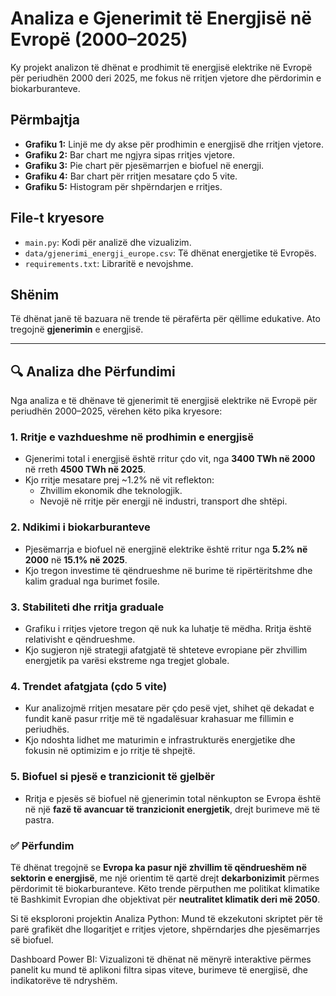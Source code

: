 # Analiza e Gjenerimit të Energjisë në Evropë (2000–2025)

Ky projekt analizon të dhënat e prodhimit të energjisë elektrike në Evropë për periudhën 2000 deri 2025, me fokus në rritjen vjetore dhe përdorimin e biokarburanteve.

## Përmbajtja

- **Grafiku 1:** Linjë me dy akse për prodhimin e energjisë dhe rritjen vjetore.
- **Grafiku 2:** Bar chart me ngjyra sipas rritjes vjetore.
- **Grafiku 3:** Pie chart për pjesëmarrjen e biofuel në energji.
- **Grafiku 4:** Bar chart për rritjen mesatare çdo 5 vite.
- **Grafiku 5:** Histogram për shpërndarjen e rritjes.

## File-t kryesore

- `main.py`: Kodi për analizë dhe vizualizim.
- `data/gjenerimi_energji_europe.csv`: Të dhënat energjetike të Evropës.
- `requirements.txt`: Libraritë e nevojshme.


## Shënim

Të dhënat janë të bazuara në trende të përafërta për qëllime edukative. Ato tregojnë **gjenerimin** e  energjisë.

---

## 🔍 Analiza dhe Përfundimi

Nga analiza e të dhënave të gjenerimit të energjisë elektrike në Evropë për periudhën 2000–2025, vërehen këto pika kryesore:

### 1. Rritje e vazhdueshme në prodhimin e energjisë
- Gjenerimi total i energjisë është rritur çdo vit, nga **3400 TWh në 2000** në rreth **4500 TWh në 2025**.
- Kjo rritje mesatare prej ~1.2% në vit reflekton:
  - Zhvillim ekonomik dhe teknologjik.
  - Nevojë në rritje për energji në industri, transport dhe shtëpi.

### 2. Ndikimi i biokarburanteve
- Pjesëmarrja e biofuel në energjinë elektrike është rritur nga **5.2% në 2000** në **15.1% në 2025**.
- Kjo tregon investime të qëndrueshme në burime të ripërtëritshme dhe kalim gradual nga burimet fosile.

### 3. Stabiliteti dhe rritja graduale
- Grafiku i rritjes vjetore tregon që nuk ka luhatje të mëdha. Rritja është relativisht e qëndrueshme.
- Kjo sugjeron një strategji afatgjatë të shteteve evropiane për zhvillim energjetik pa varësi ekstreme nga tregjet globale.

### 4. Trendet afatgjata (çdo 5 vite)
- Kur analizojmë rritjen mesatare për çdo pesë vjet, shihet që dekadat e fundit kanë pasur rritje më të ngadalësuar krahasuar me fillimin e periudhës.
- Kjo ndoshta lidhet me maturimin e infrastrukturës energjetike dhe fokusin në optimizim e jo rritje të shpejtë.

### 5. Biofuel si pjesë e tranzicionit të gjelbër
- Rritja e pjesës së biofuel në gjenerimin total nënkupton se Evropa është në një **fazë të avancuar të tranzicionit energjetik**, drejt burimeve më të pastra.

### ✅ Përfundim
Të dhënat tregojnë se **Evropa ka pasur një zhvillim të qëndrueshëm në sektorin e energjisë**, me një orientim të qartë drejt **dekarbonizimit** përmes përdorimit të biokarburanteve. Këto trende përputhen me politikat klimatike të Bashkimit Evropian dhe objektivat për **neutralitet klimatik deri më 2050**.

Si të eksploroni projektin
Analiza Python: Mund të ekzekutoni skriptet për të parë grafikët dhe llogaritjet e rritjes vjetore, shpërndarjes dhe pjesëmarrjes së biofuel.

Dashboard Power BI: Vizualizoni të dhënat në mënyrë interaktive përmes panelit ku mund të aplikoni filtra sipas viteve, burimeve të energjisë, dhe indikatorëve të ndryshëm.

